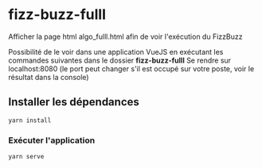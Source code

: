 # fizz-buzz-fulll

Afficher la page html algo_fulll.html afin de voir l'exécution du FizzBuzz

Possibilité de le voir dans une application VueJS en exécutant les commandes suivantes dans le dossier **fizz-buzz-fulll**
Se rendre sur localhost:8080 (le port peut changer s'il est occupé sur votre poste, voir le  résultat dans la console)

## Installer les dépendances
```
yarn install
```

### Exécuter l'application
```
yarn serve
```